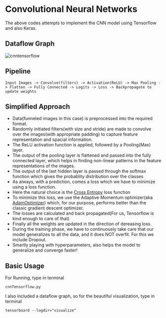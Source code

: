 # Convolutional Neural Networks
The above codes attempts to implement the CNN model using Tensorflow and also Keras.

## Dataflow Graph
![cnntensorflow](https://user-images.githubusercontent.com/34591573/34300433-0ad2c124-e74e-11e7-8c09-4af42f7cd5e6.png)


## Pipeline
```
Input Images -> Convolve(filters) -> Activation(ReLU) -> Max Pooling -> Flatten -> Fully Connected -> Logits -> Loss -> Backpropagate to update weights
```

## Simplified Approach

* Data(funneled images in this case) is preprocessed into the required format.
* Randomly initiated filters(with size and stride) are made to convolve over the images(with appropriate padding) to capture feature representation and spacial information.
* The ReLU activation function is applied, followed by a Pooling(Max) layer.
* The output of the pooling layer is flattened and passed into the fully connected layer, which helps in finding non-linear patterns in the feature representations of the images.
* The output of the last hidden layer is passed through the softmax function which gives the probablity distribution over the classes
* As always, with a prediction, comes a loss which we have to minimize using a loss function.
* Here the natural choice is the [Cross Entropy](https://rdipietro.github.io/friendly-intro-to-cross-entropy-loss/) loss function
* To minimize this loss, we use the Adaptive Momentum optimizer(aka [AdamOptimizer](https://www.tensorflow.org/api_docs/python/tf/train/AdamOptimizer)) which, for our purpose, performs better than the classic gradient descent optimizer.
* The losses are calculated and back propagated(For us, Tensorflow is kind enough to care of that)
* Finally all the weights are updated in the direction of dereasing loss.
* During the training phase, we have to continuously take care that our model generalizes to all the data, and it does NOT overfit. For this we include Dropout.
* Smartly playing with hyperparameters, also helps the model to generalize and converge faster! 

## Basic Usage
For Running, type in terminal
```
cnnTensorflow.py
```
I also included a dataflow graph, so for the beautiful visualization, type in terminal
```
tensorboard --logdir="visualize"
```